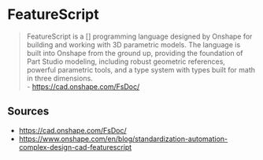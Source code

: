# FeatureScript

> FeatureScript is a [] programming language designed by Onshape for building and working with 3D parametric models. The language is built into Onshape from the ground up, providing the foundation of Part Studio modeling, including robust geometric references, powerful parametric tools, and a type system with types built for math in three dimensions.  
> \- https://cad.onshape.com/FsDoc/


## Sources

- <https://cad.onshape.com/FsDoc/>
- <https://www.onshape.com/en/blog/standardization-automation-complex-design-cad-featurescript>